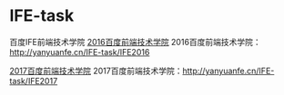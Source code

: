 # IFE-task
百度IFE前端技术学院
[2016百度前端技术学院](http://yanyuanfe.cn/IFE-task/IFE2016/)
2016百度前端技术学院：http://yanyuanfe.cn/IFE-task/IFE2016  
  
[2017百度前端技术学院](http://yanyuanfe.cn/IFE-task/IFE2017/)
2017百度前端技术学院：http://yanyuanfe.cn/IFE-task/IFE2017
